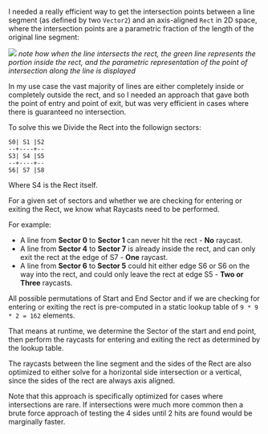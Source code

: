 I needed a really efficient way to get the intersection points between a line segment (as defined by two `Vector2`) and an axis-aligned `Rect` in 2D space, where the intersection points are a parametric fraction of the length of the original line segment:

![](https://i.imgur.com/XL6NVkd.gif)
_note how when the line intersects the rect, the green line represents the portion inside the rect, and the parametric representation of the point of intersection along the line is displayed_

In my use case the vast majority of lines are either completely inside or completely outside the rect, and so I needed an approach that gave both the point of entry and point of exit, but was very efficient in cases where there is guaranteed no intersection.

To solve this we Divide the Rect into the followign sectors:
```
S0| S1 |S2
--+----+--
S3| S4 |S5
--+----+--
S6| S7 |S8
```
Where S4 is the Rect itself.

For a given set of sectors and whether we are checking for entering or exiting the Rect, we know what Raycasts need to be performed.

For example:
- A line from **Sector 0** to **Sector 1** can never hit the rect - **No** raycast.
- A line from **Sector 4** to **Sector 7** is already inside the rect, and can only exit the rect at the edge of S7 - **One** raycast.
- A line from **Sector 6** to **Sector 5** could hit either edge S6 or S6 on the way into the rect, and could only leave the rect at edge S5 - **Two or Three** raycasts.

All possible permutations of Start and End Sector and if we are checking for entering or exiting the rect is pre-computed in a static lookup table of `9 * 9 * 2 = 162` elements.

That means at runtime, we determine the Sector of the start and end point, then perform the raycasts for entering and exiting the rect as determined by the lookup table.

The raycasts between the line segment and the sides of the Rect are also optimized to either solve for a horizontal side intersection or a vertical, since the sides of the rect are always axis aligned.


Note that this approach is specifically optimized for cases where intersections are rare. If intersections were much more common then a brute force approach of testing the 4 sides until 2 hits are found would be marginally faster.